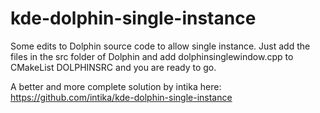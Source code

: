 # kde-dolphin-single-instance
Some edits to Dolphin source code to allow single instance. Just add the files in the src folder of Dolphin and add dolphinsinglewindow.cpp to CMakeList DOLPHINSRC and you are ready to go.

A better and more complete solution by intika here: https://github.com/intika/kde-dolphin-single-instance
